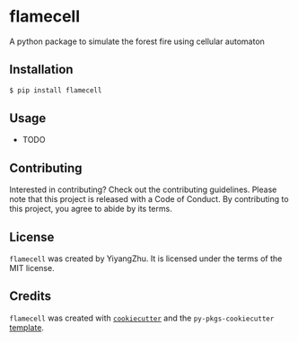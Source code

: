 # flamecell

A python package to simulate the forest fire using cellular automaton

## Installation

```bash
$ pip install flamecell
```

## Usage

- TODO

## Contributing

Interested in contributing? Check out the contributing guidelines. Please note that this project is released with a Code of Conduct. By contributing to this project, you agree to abide by its terms.

## License

`flamecell` was created by YiyangZhu. It is licensed under the terms of the MIT license.

## Credits

`flamecell` was created with [`cookiecutter`](https://cookiecutter.readthedocs.io/en/latest/) and the `py-pkgs-cookiecutter` [template](https://github.com/py-pkgs/py-pkgs-cookiecutter).
